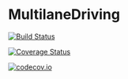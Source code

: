 # MultilaneDriving

[![Build Status](https://travis-ci.org/zsunberg/MultilaneDriving.jl.svg?branch=master)](https://travis-ci.org/zsunberg/MultilaneDriving.jl)

[![Coverage Status](https://coveralls.io/repos/zsunberg/MultilaneDriving.jl/badge.svg?branch=master&service=github)](https://coveralls.io/github/zsunberg/MultilaneDriving.jl?branch=master)

[![codecov.io](http://codecov.io/github/zsunberg/MultilaneDriving.jl/coverage.svg?branch=master)](http://codecov.io/github/zsunberg/MultilaneDriving.jl?branch=master)
